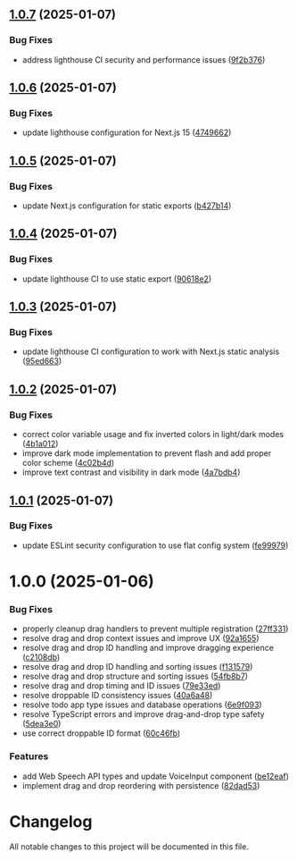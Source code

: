 ## [1.0.7](https://github.com/chrisknu/brutalist_todo/compare/v1.0.6...v1.0.7) (2025-01-07)


### Bug Fixes

* address lighthouse CI security and performance issues ([9f2b376](https://github.com/chrisknu/brutalist_todo/commit/9f2b37643363125ef5a455bb1f98e9db639b0512))

## [1.0.6](https://github.com/chrisknu/brutalist_todo/compare/v1.0.5...v1.0.6) (2025-01-07)


### Bug Fixes

* update lighthouse configuration for Next.js 15 ([4749662](https://github.com/chrisknu/brutalist_todo/commit/4749662332254c17b631da480696659fab67d927))

## [1.0.5](https://github.com/chrisknu/brutalist_todo/compare/v1.0.4...v1.0.5) (2025-01-07)


### Bug Fixes

* update Next.js configuration for static exports ([b427b14](https://github.com/chrisknu/brutalist_todo/commit/b427b14cb9a28428b0fd1b7ebfad4db9b3365e91))

## [1.0.4](https://github.com/chrisknu/brutalist_todo/compare/v1.0.3...v1.0.4) (2025-01-07)


### Bug Fixes

* update lighthouse CI to use static export ([90618e2](https://github.com/chrisknu/brutalist_todo/commit/90618e2761b5e0a3b0b0207cae176239ef998388))

## [1.0.3](https://github.com/chrisknu/brutalist_todo/compare/v1.0.2...v1.0.3) (2025-01-07)


### Bug Fixes

* update lighthouse CI configuration to work with Next.js static analysis ([95ed663](https://github.com/chrisknu/brutalist_todo/commit/95ed663e2124c7db034f16dce97612b7edb73953))

## [1.0.2](https://github.com/chrisknu/brutalist_todo/compare/v1.0.1...v1.0.2) (2025-01-07)


### Bug Fixes

* correct color variable usage and fix inverted colors in light/dark modes ([4b1a012](https://github.com/chrisknu/brutalist_todo/commit/4b1a01286fb02a227704a59cc1913a03f2a18686))
* improve dark mode implementation to prevent flash and add proper color scheme ([4c02b4d](https://github.com/chrisknu/brutalist_todo/commit/4c02b4d23a23cebbc18cd9600fa35945905260f3))
* improve text contrast and visibility in dark mode ([4a7bdb4](https://github.com/chrisknu/brutalist_todo/commit/4a7bdb44e057eb491a8f5ffd39a5daeca36e2c7c))

## [1.0.1](https://github.com/chrisknu/brutalist_todo/compare/v1.0.0...v1.0.1) (2025-01-07)


### Bug Fixes

* update ESLint security configuration to use flat config system ([fe99979](https://github.com/chrisknu/brutalist_todo/commit/fe999798ea4807aeaa800c9de72ae948cec681b3))

# 1.0.0 (2025-01-06)


### Bug Fixes

* properly cleanup drag handlers to prevent multiple registration ([27ff331](https://github.com/chrisknu/brutalist_todo/commit/27ff3313b1f5754762899b6e9395dbf352b4ab58))
* resolve drag and drop context issues and improve UX ([92a1655](https://github.com/chrisknu/brutalist_todo/commit/92a1655c51dd227bbc048e74c0b948371b9cb20d))
* resolve drag and drop ID handling and improve dragging experience ([c2108db](https://github.com/chrisknu/brutalist_todo/commit/c2108db0b6ee9a177644a2e16ea77012fd826e2e))
* resolve drag and drop ID handling and sorting issues ([f131579](https://github.com/chrisknu/brutalist_todo/commit/f131579b93020ca1c84631cf100044d022d85468))
* resolve drag and drop structure and sorting issues ([54fb8b7](https://github.com/chrisknu/brutalist_todo/commit/54fb8b7ae5e4408e5e6f6e241411c949c66bae87))
* resolve drag and drop timing and ID issues ([79e33ed](https://github.com/chrisknu/brutalist_todo/commit/79e33edd76b09ed2f2b10a96a3ae51dd1e64657f))
* resolve droppable ID consistency issues ([40a6a48](https://github.com/chrisknu/brutalist_todo/commit/40a6a48c220ebc68e11745c8cb523d59ee029147))
* resolve todo app type issues and database operations ([6e9f093](https://github.com/chrisknu/brutalist_todo/commit/6e9f093d8897052848166128711d7b0cfc7a4a3c))
* resolve TypeScript errors and improve drag-and-drop type safety ([5dea3e0](https://github.com/chrisknu/brutalist_todo/commit/5dea3e070cc9dde6d6736b170ac4597640ad9b70))
* use correct droppable ID format ([60c46fb](https://github.com/chrisknu/brutalist_todo/commit/60c46fb37523c3747efc47050703135857acde40))


### Features

* add Web Speech API types and update VoiceInput component ([be12eaf](https://github.com/chrisknu/brutalist_todo/commit/be12eaf0fc063944c14c7bc892c8e173d5404736))
* implement drag and drop reordering with persistence ([82dad53](https://github.com/chrisknu/brutalist_todo/commit/82dad5333b83ae764b85904baf658731662a7b74))

# Changelog

All notable changes to this project will be documented in this file.
